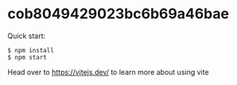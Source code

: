 # cob8049429023bc6b69a46bae

Quick start:

```
$ npm install
$ npm start
````

Head over to https://vitejs.dev/ to learn more about using vite

